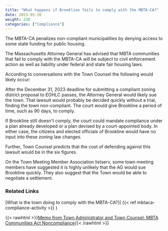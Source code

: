 ```yaml
---
title: "What happens if Brookline fails to comply with the MBTA-CA?"
date: 2023-05-26
weight: 230
categories: ["Compliance"]
---
```

The MBTA-CA penalizes non-compliant municipalities by denying access to some state funding for public housing.

The Massachusetts Attorney General has advised that MBTA communities that fail to comply with the MBTA-CA will be subject to civil enforcement action as well as liability under federal and state fair housing laws.

According to conversations with the Town Counsel the following would likely occur:

After the December 31, 2023 deadline for submitting a compliant zoning district proposal to EOHLC passes, the Attorney General would likely sue the town. That lawsuit would probably be decided quickly without a trial, finding the town non-compliant. The court would give Brookline a period of time, such as 90 days, to comply.

If Brookline still doesn't comply, the court could mandate compliance under a plan  already developed or a plan devised by a court-appointed body. In either case, the citizens and elected officials of Brookline would have no input into these zoning law changes.

Further, Town Counsel predicts that the cost of defending against this lawsuit would be in the six figures.

On the Town Meeting Member Association listserv, some town meeting members have suggested it is highly unlikely that the AG would sue Brookline quickly. They also suggest that the Town would be able to negotiate a settlement.

### Related Links

[What is the town doing to comply with the MBTA-CA?]( {{< ref mbtaca-compliance-activity >}} ) 

{{< rawhtml >}}<a href="https://www.brooklinema.gov/DocumentCenter/View/40149/20230303-MBTA-Communities-Act-Noncompliance-FINAL" target="_new">Memo from Town Administrator and Town Counsel: MBTA Communities Act Noncompliance</a>{{< /rawhtml >}}
